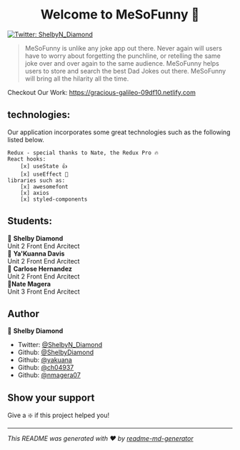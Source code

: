 <h1 align="center">Welcome to MeSoFunny 👋</h1>
<p>
  <a href="https://twitter.com/Shelby_NDiamond">
    <img alt="Twitter: ShelbyN_Diamond" src="https://img.shields.io/twitter/follow/ShelbyN_Diamond.svg?style=social" target="_blank" />
  </a>
</p>

> MeSoFunny is unlike any joke app out there. Never again will users have to worry about forgetting the punchline, or retelling the same joke over and over again to the same audience. MeSoFunny helps users to store and search the best Dad Jokes out there. MeSoFunny will bring all the hilarity all the time.

Checkout Our Work: https://gracious-galileo-09df10.netlify.com
## technologies: 

Our application incorporates some great technologies such as the following listed below.

    Redux - special thanks to Nate, the Redux Pro 🔥
    React hooks:
        [x] useState 👍
        [x] useEffect 🚀
    libraries such as:
        [x] awesomefont
        [x] axios
        [x] styled-components

## Students:

:princess: **Shelby Diamond** <br/>
    Unit 2 Front End Arcitect <br/>
:princess: **Ya'Kuanna Davis** <br/>
    Unit 2 Front End Arcitect <br/>
:prince: **Carlose Hernandez** <br/>
    Unit 2 Front End Arcitect <br/>
:prince:**Nate Magera** <br/>
    Unit 3 Front End Arcitect <br/>


## Author

:princess: **Shelby Diamond**

- Twitter: [@ShelbyN_Diamond](https://twitter.com/Shelby_NDiamond)
- Github: [@ShelbyDiamond](https://github.com/ShelbyDiamond)
- Github: [@yakuana](https://github.com/yakuana)
- Github: [@ch04937](https://github.com/ch04937)
- Github: [@nmagera07](https://github.com/nmagera07)
## Show your support

Give a :sparkle: if this project helped you!

---

_This README was generated with ❤️ by [readme-md-generator](https://github.com/kefranabg/readme-md-generator)_
